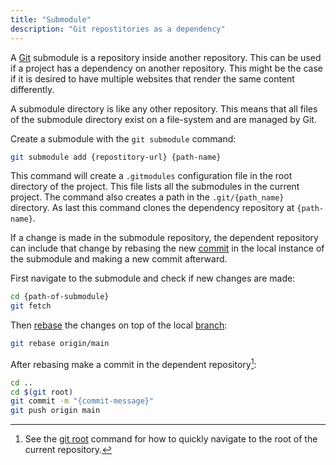 ```yaml
---
title: "Submodule"
description: "Git repostitories as a dependency"
---
```


A [Git](git) submodule is a repository inside another repository.
This can be used if a project has a dependency on another repository.
This might be the case if it is desired to have multiple websites
that render the same content differently.

A submodule directory is like any other repository.
This means that all files of the submodule directory
exist on a file-system and are managed by Git. 

Create a submodule with the `git submodule` command:

```sh
git submodule add {repostitory-url} {path-name}
```

This command will create a `.gitmodules` configuration file in
the root directory of the project.
This file lists all the submodules in the current project.
The command also creates a path in the `.git/{path_name}` directory.
As last this command clones the dependency repository at `{path-name}`.

If a change is made in the submodule repository,
the dependent repository can include that change by rebasing
the new [commit](commit) in the local instance of the submodule and making
a new commit afterward.

First navigate to the submodule and check if new changes are made:

```sh
cd {path-of-submodule}
git fetch
```

Then [rebase](rebase) the changes on top of the local [branch](branch):

```sh
git rebase origin/main
```

After rebasing make a commit in the dependent repository[^1]:

```sh
cd ..
cd $(git root)
git commit -m "{commit-message}"
git push origin main
```

[^1]: See the [git root](git-root) command for how to quickly navigate to the root of the current repository. 
